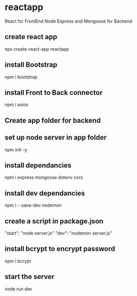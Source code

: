 # reactapp

React for FrontEnd Node Express and Mongoose for Backend

## create react app

npx create-react-app reactapp

## install Bootstrap

npm i bootstrap

## install Front to Back connector

npm i axios

## Create app folder for backend

## set up node server in app folder

npm init -y

## install dependancies

npm i express mongoose dotenv cors

## install dev dependancies

npm i --save-dev nodemon

## create a script in package.json

"start": "node server.js"
"dev": "nodemon server.js"

## install bcrypt to encrypt password

npm i bcrypt

## start the server

node run dev
